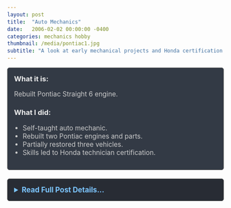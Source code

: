 ```yaml
---
layout: post
title:  "Auto Mechanics"
date:   2006-02-02 00:00:00 -0400
categories: mechanics hobby
thumbnail: /media/pontiac1.jpg
subtitle: "A look at early mechanical projects and Honda certification."
---
```


<div style="padding: 15px; border: 1px solid #555; border-radius: 5px; margin-bottom: 20px; background-color: #333a45;">
  <h3 style="margin-top: 0; color: #eee;">What it is:</h3>
  <p style="font-size: 1.1em; color: #ccc;">Rebuilt Pontiac Straight 6 engine.</p>
  
  <h3 style="color: #eee;">What I did:</h3>
  <ul style="font-size: 1.1em; list-style-type: disc; padding-left: 20px; color: #ccc;">
    <li>Self-taught auto mechanic.</li>
    <li>Rebuilt two Pontiac engines and parts.</li>
    <li>Partially restored three vehicles.</li>
    <li>Skills led to Honda technician certification.</li>
  </ul>
</div>

<details style="margin-bottom: 20px; background-color: #282c34; padding: 15px; border-radius: 5px; border: 1px solid #444;">
  <summary style="cursor: pointer; font-weight: bold; color: #7cc5ff; font-size: 1.2em;">Read Full Post Details...</summary>
  <div style="padding-top: 15px; color: #bbb;" markdown="1">

I am a self-taught mechanic and Honda certified technician. I rebuilt two Pontiac engines and partially restored three vehicles. My first career as a Honda mechanic after high school was launched from these projects.

*Dismanteling Pontiac straight 6*
![Pontiac Engine 1](/media/pontiac1.jpg)

*Rebuilt and restored engine*
![Pontiac Engine 2](/media/pontiac2.jpg)

*Installing rebuilt engine*
![Pontiac Engine 3](/media/pontiac3.jpg)
<p>&nbsp;</p>

  </div>
</details>

